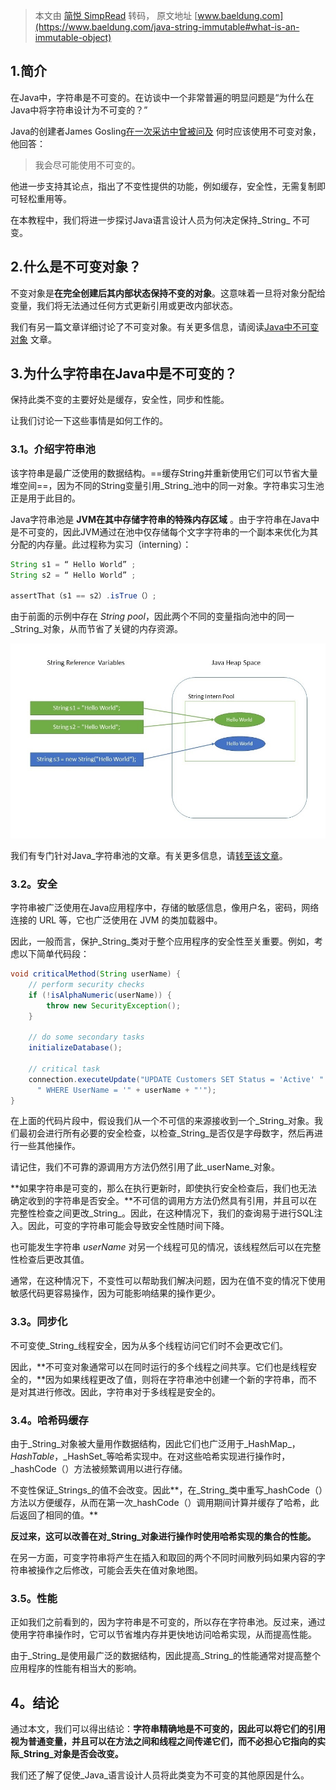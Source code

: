 > 本文由 [简悦 SimpRead](http://ksria.com/simpread/) 转码， 原文地址 [www.baeldung.com](https://www.baeldung.com/java-string-immutable#what-is-an-immutable-object)

1.简介
-----------------------------------------------------------------------

在Java中，字符串是不可变的。在访谈中一个非常普遍的明显问题是“为什么在Java中将字符串设计为不可变的？”

Java的创建者James Gosling[在一次采访中曾被问及](https://www.artima.com/intv/gosling313.html) 何时应该使用不可变对象，他回答：

> 我会尽可能使用不可变的。

他进一步支持其论点，指出了不变性提供的功能，例如缓存，安全性，无需复制即可轻松重用等。

在本教程中，我们将进一步探讨Java语言设计人员为何决定保持_String_ 不可变。

2.什么是不可变对象？
-----------------------------------------------------------------------------------------

不变对象是**在完全创建后其内部状态保持不变的对象**。这意味着一旦将对象分配给变量，我们将无法通过任何方式更新引用或更改内部状态。

我们有另一篇文章详细讨论了不可变对象。有关更多信息，请阅读[Java中不可变对象](https://www.baeldung.com/java-immutable-object) 文章。

3.为什么字符串在Java中是不可变的？
------------------------------------------------------------------------------------------------------------

保持此类不变的主要好处是缓存，安全性，同步和性能。

让我们讨论一下这些事情是如何工作的。

### 3.1。介绍字符串池

该字符串是最广泛使用的数据结构。==缓存String并重新使用它们可以节省大量堆空间==，因为不同的String变量引用_String_池中的同一对象。字符串实习生池正是用于此目的。

Java字符串池是  **JVM在其中存储字符串的特殊内存区域** 。由于字符串在Java中是不可变的，因此JVM通过在池中仅存储每个文字字符串的一个副本来优化为其分配的内存量。此过程称为实习（interning）：

```java
String s1 = “ Hello World” ;
String s2 = “ Hello World” ;
         
assertThat（s1 == s2）.isTrue（）;
```

由于前面的示例中存在 *String pool*，因此两个不同的变量指向池中的同一_String_对象，从而节省了关键的内存资源。

![](images/Why_String_Is_Immutable_In_Java-20210105085229749.jpg)

我们有专门针对Java_字符串池的文章。有关更多信息，请[转至该文章](https://www.baeldung.com/java-string-pool)。

### 3.2。安全

字符串被广泛使用在Java应用程序中，存储的敏感信息，像用户名，密码，网络连接的 URL 等，它也广泛使用在 JVM 的类加载器中。

因此，一般而言，保护_String_类对于整个应用程序的安全性至关重要。例如，考虑以下简单代码段：

```java
void criticalMethod(String userName) {
    // perform security checks
    if (!isAlphaNumeric(userName)) {
        throw new SecurityException(); 
    }
	
    // do some secondary tasks
    initializeDatabase();
	
    // critical task
    connection.executeUpdate("UPDATE Customers SET Status = 'Active' " +
      " WHERE UserName = '" + userName + "'");
}
```

在上面的代码片段中，假设我们从一个不可信的来源接收到一个_String_对象。我们最初会进行所有必要的安全检查，以检查_String_是否仅是字母数字，然后再进行一些其他操作。

请记住，我们不可靠的源调用方方法仍然引用了此_userName_对象。

**如果字符串是可变的，那么在执行更新时，即使执行安全检查后，我们也无法确定收到的字符串是否安全。**不可信的调用方方法仍然具有引用，并且可以在完整性检查之间更改_String_。因此，在这种情况下，我们的查询易于进行SQL注入。因此，可变的字符串可能会导致安全性随时间下降。

也可能发生字符串 _userName_ 对另一个线程可见的情况，该线程然后可以在完整性检查后更改其值。

通常，在这种情况下，不变性可以帮助我们解决问题，因为在值不变的情况下使用敏感代码更容易操作，因为可能影响结果的操作更少。

### 3.3。同步化

不可变使_String_线程安全，因为从多个线程访问它们时不会更改它们。

因此，**不可变对象通常可以在同时运行的多个线程之间共享。它们也是线程安全的，**因为如果线程更改了值，则将在字符串池中创建一个新的字符串，而不是对其进行修改。因此，字符串对于多线程是安全的。

### 3.4。哈希码缓存

由于_String_对象被大量用作数据结构，因此它们也广泛用于_HashMap_，_HashTable_，_HashSet_等哈希实现中。在对这些哈希实现进行操作时，_hashCode（）方法被频繁调用以进行存储。

不变性保证_Strings_的值不会改变。因此**，在_String_类中重写_hashCode（）方法以方便缓存，从而在第一次_hashCode（）调用期间计算并缓存了哈希，此后返回了相同的值。**

**反过来，这可以改善在对_String_对象进行操作时使用哈希实现的集合的性能。**

在另一方面，可变字符串将产生在插入和取回的两个不同时间散列码如果内容的字符串被操作之后修改，可能会丢失在值对象地图。

### 3.5。性能

正如我们之前看到的，因为字符串是不可变的，所以存在字符串池。反过来，通过使用字符串操作时，它可以节省堆内存并更快地访问哈希实现，从而提高性能。

由于_String_是使用最广泛的数据结构，因此提高_String_的性能通常对提高整个应用程序的性能有相当大的影响。

**4。结论**[](https://www.baeldung.com/java-string-immutable#conclusion)
---------------------------------------------------------------------

通过本文，我们可以得出结论：**字符串精确地是不可变的，因此可以将它们的引用视为普通变量，并且可以在方法之间和线程之间传递它们，而不必担心它指向的实际_String_对象是否会改变。**

我们还了解了促使_Java_语言设计人员将此类变为不可变的其他原因是什么。
